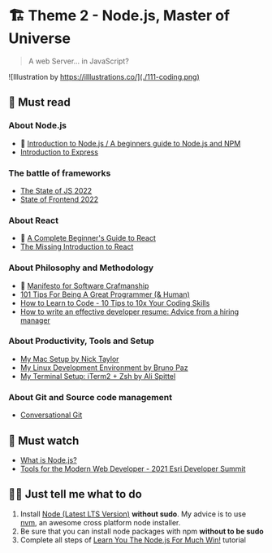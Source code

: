 # 🏗 Theme 2 - Node.js, Master of Universe

> A web Server... in JavaScript?

![Illustration by https://illlustrations.co/](./111-coding.png)

## 📖 Must read

### About Node.js

* 🚀 [Introduction to Node.js / A beginners guide to Node.js and NPM](https://itnext.io/introduction-to-node-js-a-beginners-guide-to-node-js-and-npm-eca9c408f9fe)
*  [Introduction to Express](https://flaviocopes.com/express/)

### The battle of frameworks

* [The State of JS 2022](https://2022.stateofjs.com/)
* [State of Frontend 2022](https://tsh.io/state-of-frontend/)

### About React

* 🚀 [A Complete Beginner's Guide to React](https://dev.to/aspittel/a-complete-beginners-guide-to-react-2cl6)
* [The Missing Introduction to React](https://medium.com/javascript-scene/the-missing-introduction-to-react-62837cb2fd76)


### About Philosophy and Methodology

* 🚀 [Manifesto for Software Crafmanship](http://manifesto.softwarecraftsmanship.org/)
* [101 Tips For Being A Great Programmer (& Human)](https://dev.to/emmabostian/101-tips-for-being-a-great-programmer-human-36nl)
* [How to Learn to Code - 10 Tips to 10x Your Coding Skills](https://medium.com/javascript-scene/how-to-learn-to-code-9f5803506bac)
* [How to write an effective developer resume: Advice from a hiring manager](https://stackoverflow.blog/2020/11/25/how-to-write-an-effective-developer-resume-advice-from-a-hiring-manager/)


### About Productivity, Tools and Setup

* [My Mac Setup by Nick Taylor](https://dev.to/nickytonline/my-mac-setup-2m05)
* [My Linux Development Environment by Bruno Paz](https://dev.to/brpaz/my-linux-development-environment-of-2018-ch7)
* [My Terminal Setup: iTerm2 + Zsh by Ali Spittel](https://dev.to/aspittel/my-terminal-setup-iterm2--zsh--30lm)

### About Git and Source code management

* [Conversational Git](http://blog.anvard.org/conversational-git/)

## 🍿 Must watch

* [What is Node.js?](https://youtu.be/uVwtVBpw7RQ)
* [Tools for the Modern Web Developer - 2021 Esri Developer Summit](https://www.youtube.com/watch?v=ydLwnzBr-CI)


## 👩‍💻 Just tell me what to do

1. Install [Node (Latest LTS Version)](https://nodejs.org/en/download/) **without sudo**. My advice is to use [nvm](https://github.com/creationix/nvm), an awesome cross platform node installer.
1. Be sure that you can install node packages with npm **without to be sudo**
1. Complete all steps of [Learn You The Node.js For Much Win!](https://github.com/workshopper/learnyounode) tutorial

